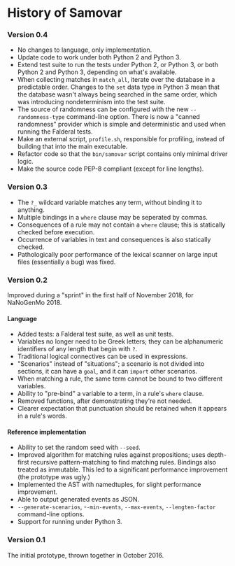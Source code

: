 History of Samovar
==================

### Version 0.4

*   No changes to language, only implementation.
*   Update code to work under both Python 2 and Python 3.
*   Extend test suite to run the tests under Python 2, or Python 3,
    or both Python 2 and Python 3, depending on what's available.
*   When collecting matches in `match_all`, iterate over the
    database in a predictable order.  Changes to the `set` data
    type in Python 3 mean that the database wasn't always being
    searched in the same order, which was introducing nondeterminism
    into the test suite.
*   The source of randomness can be configured with the new
    `--randomness-type` command-line option.  There is now a
    "canned randomness" provider which is simple and deterministic
    and used when running the Falderal tests.
*   Make an external script, `profile.sh`, responsible for
    profiling, instead of building that into the main executable.
*   Refactor code so that the `bin/samovar` script contains only
    minimal driver logic.
*   Make the source code PEP-8 compliant (except for line lengths).

### Version 0.3

*   The `?_` wildcard variable matches any term, without binding
    it to anything.
*   Multiple bindings in a `where` clause may be seperated by
    commas.
*   Consequences of a rule may not contain a `where` clause;
    this is statically checked before execution.
*   Occurrence of variables in text and consequences is also
    statically checked.
*   Pathologically poor performance of the lexical scanner on
    large input files (essentially a bug) was fixed.

### Version 0.2

Improved during a "sprint" in the first half of November 2018,
for NaNoGenMo 2018.

#### Language

*   Added tests: a Falderal test suite, as well as unit tests.
*   Variables no longer need to be Greek letters; they can be
    alphanumeric identifiers of any length that begin with `?`.
*   Traditional logical connectives can be used in expressions.
*   "Scenarios" instead of "situations"; a scenario is not
    divided into sections, it can have a `goal`, and it can
    `import` other scenarios.
*   When matching a rule, the same term cannot be bound to
    two different variables.
*   Ability to "pre-bind" a variable to a term, in a rule's
    `where` clause.
*   Removed functions, after demonstrating they're not needed.
*   Clearer expectation that punctuation should be retained when
    it appears in a rule's words.

#### Reference implementation

*   Ability to set the random seed with `--seed`.
*   Improved algorithm for matching rules against propositions;
    uses depth-first recursive pattern-matching to find matching
    rules.  Bindings also treated as immutable.  This led to a
    significant performance improvement (the prototype was ugly.)
*   Implemented the AST with namedtuples, for slight performance
    improvement.
*   Able to output generated events as JSON.
*   `--generate-scenarios`, -`-min-events`, `--max-events`,
    `--lengten-factor` command-line options.
*   Support for running under Python 3.

### Version 0.1

The initial prototype, thrown together in October 2016.
